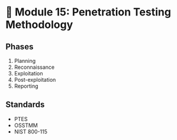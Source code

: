# 🧪 Module 15: Penetration Testing Methodology

## Phases
1. Planning
2. Reconnaissance
3. Exploitation
4. Post-exploitation
5. Reporting

## Standards
- PTES
- OSSTMM
- NIST 800-115

